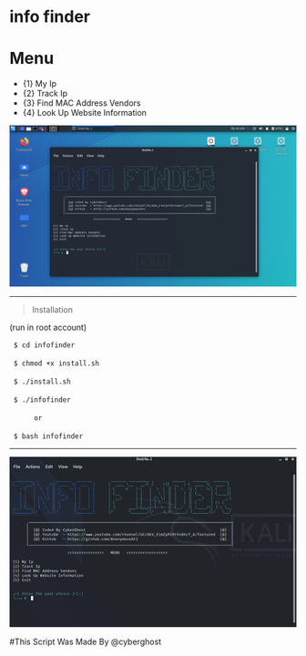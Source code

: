 # info finder


# Menu

* {1} My Ip
* {2} Track Ip
* {3} Find MAC Address Vendors
* {4} Look Up Website Information

<IMG SRC="https://github.com/AnonymousAt3/infofinder/blob/main/img/info.png">


--------------------------------

> Installation 

 (run in root account)

     $ cd infofinder
     
     $ chmod +x install.sh
	
     $ ./install.sh
     
     $ ./infofinder
   
          or
     
     $ bash infofinder
--------------------------------

<IMG SRC="https://github.com/AnonymousAt3/infofinder/blob/main/img/infofinder.gif">
     
     
#This Script Was Made By @cyberghost

